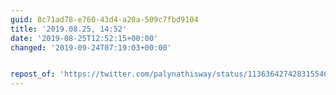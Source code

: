 ```yaml
---
guid: 8c71ad78-e760-43d4-a20a-509c7fbd9104
title: '2019.08.25, 14:52'
date: '2019-08-25T12:52:15+00:00'
changed: '2019-09-24T07:19:03+00:00'


repost_of: 'https://twitter.com/palynathisway/status/1136364274283155461'
---
```


